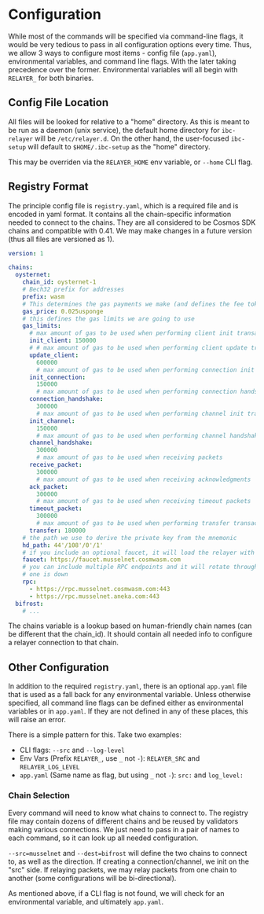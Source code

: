 # Configuration

While most of the commands will be specified via command-line flags, it would be very
tedious to pass in all configuration options every time. Thus, we allow 3 ways to configure
most items - config file (`app.yaml`), environmental variables, and command line flags. With the
later taking precedence over the former. Environmental variables will all begin with `RELAYER_`
for both binaries.

## Config File Location

All files will be looked for relative to a "home" directory. As this is meant to be run
as a daemon (unix service), the default home directory for `ibc-relayer` will be `/etc/relayer.d`.
On the other hand, the user-focused `ibc-setup` will default to `$HOME/.ibc-setup` as the "home"
directory.

This may be overriden via the `RELAYER_HOME` env variable, or `--home` CLI flag.

## Registry Format

The principle config file is `registry.yaml`, which is a required file and is encoded
in yaml format. It contains all the chain-specific information needed to connect to the chains.
They are all considered to be Cosmos SDK chains and compatible with 0.41. We may make changes
in a future version (thus all files are versioned as 1).

```yaml
version: 1

chains:
  oysternet:
    chain_id: oysternet-1
    # Bech32 prefix for addresses
    prefix: wasm
    # This determines the gas payments we make (and defines the fee token)
    gas_price: 0.025usponge
    # this defines the gas limits we are going to use
    gas_limits:
      # max amount of gas to be used when performing client init transactions
      init_client: 150000
      # # max amount of gas to be used when performing client update transactions
      update_client:
        600000
        # max amount of gas to be used when performing connection init transactions
      init_connection:
        150000
        # max amount of gas to be used when performing connection handshakes transactions
      connection_handshake:
        300000
        # max amount of gas to be used when performing channel init transactions
      init_channel:
        150000
        # max amount of gas to be used when performing channel handshakes transactions
      channel_handshake:
        300000
        # max amount of gas to be used when receiving packets
      receive_packet:
        300000
        # max amount of gas to be used when receiving acknowledgments
      ack_packet:
        300000
        # max amount of gas to be used when receiving timeout packets
      timeout_packet:
        300000
        # max amount of gas to be used when performing transfer transactions
      transfer: 180000
    # the path we use to derive the private key from the mnemonic
    hd_path: 44'/108'/0'/1'
    # if you include an optional faucet, it will load the relayer with tokens in `ibc-setup init`
    faucet: https://faucet.musselnet.cosmwasm.com
    # you can include multiple RPC endpoints and it will rotate through them if
    # one is down
    rpc:
      - https://rpc.musselnet.cosmwasm.com:443
      - https://rpc.musselnet.aneka.com:443
  bifrost:
    # ...
```

The chains variable is a lookup based on human-friendly chain names (can be different that the chain_id).
It should contain all needed info to configure a relayer connection to that chain.

## Other Configuration

In addition to the required `registry.yaml`, there is an optional `app.yaml` file that is used as a fall back
for any environmental variable. Unless otherwise specified, all command line flags can be defined either
as environmental variables or in `app.yaml`. If they are not defined in any of these places, this will raise an error.

There is a simple pattern for this. Take two examples:

- CLI flags: `--src` and `--log-level`
- Env Vars (Prefix `RELAYER_`, use `_` not `-`): `RELAYER_SRC` and `RELAYER_LOG_LEVEL`
- `app.yaml` (Same name as flag, but using `_` not `-`): `src:` and `log_level:`

### Chain Selection

Every command will need to know what chains to connect to. The registry file may contain dozens of different
chains and be reused by validators making various connections. We just need to pass in a pair of names to each
command, so it can look up all needed configuration.

`--src=musselnet` and `--dest=bifrost` will define the two chains to connect to, as well as the direction.
If creating a connection/channel, we init on the "src" side. If relaying packets, we may relay packets from
one chain to another (some configurations will be bi-directional).

As mentioned above, if a CLI flag is not found, we will check for an environmental variable, and ultimately `app.yaml`.
